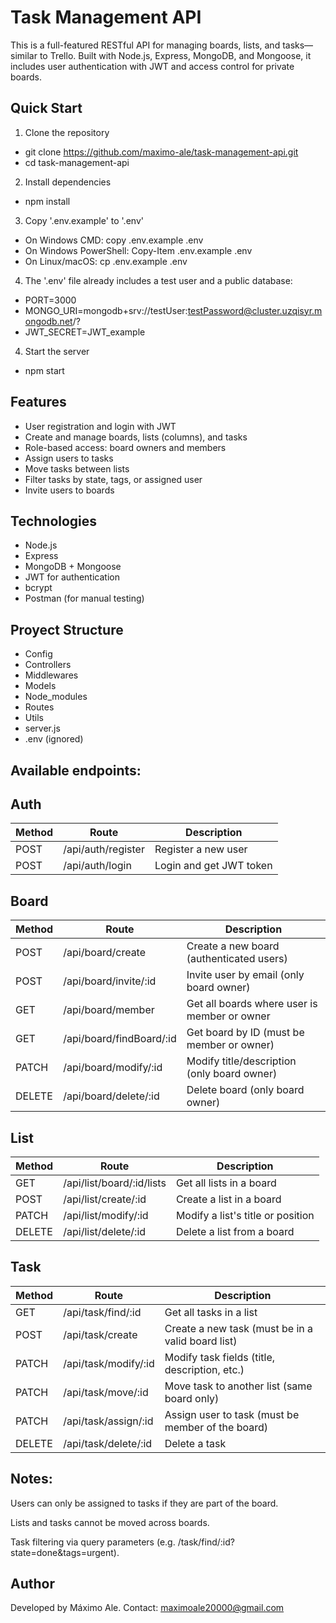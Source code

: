 # Task Management API

This is a full-featured RESTful API for managing boards, lists, and tasks—similar to Trello. Built with Node.js, Express, MongoDB, and Mongoose, it includes user authentication with JWT and access control for private boards.

## Quick Start

1. Clone the repository
- git clone https://github.com/maximo-ale/task-management-api.git
- cd task-management-api

2. Install dependencies
- npm install

3. Copy '.env.example' to '.env'
- On Windows CMD:
copy .env.example .env
- On Windows PowerShell:
Copy-Item .env.example .env
- On Linux/macOS:
cp .env.example .env

4. The '.env' file already includes a test user and a public database:
- PORT=3000
- MONGO_URI=mongodb+srv://testUser:testPassword@cluster.uzqisyr.mongodb.net/?
- JWT_SECRET=JWT_example

4. Start the server
- npm start

## Features

- User registration and login with JWT
- Create and manage boards, lists (columns), and tasks
- Role-based access: board owners and members
- Assign users to tasks
- Move tasks between lists
- Filter tasks by state, tags, or assigned user
- Invite users to boards

## Technologies

- Node.js
- Express
- MongoDB + Mongoose
- JWT for authentication
- bcrypt
- Postman (for manual testing)

## Proyect Structure

- Config
- Controllers
- Middlewares
- Models
- Node_modules
- Routes
- Utils
- server.js
- .env (ignored)

## Available endpoints:

## Auth

| Method | Route               | Description               |
|--------|---------------------|---------------------------|
| POST   | /api/auth/register  | Register a new user       |
| POST   | /api/auth/login     | Login and get JWT token   |

## Board

| Method | Route                              | Description                                           |
|--------|-------------------------------------|-------------------------------------------------------|
| POST   | /api/board/create                   | Create a new board (authenticated users)             |
| POST   | /api/board/invite/:id               | Invite user by email (only board owner)              |
| GET    | /api/board/member                   | Get all boards where user is member or owner         |
| GET    | /api/board/findBoard/:id            | Get board by ID (must be member or owner)            |
| PATCH  | /api/board/modify/:id               | Modify title/description (only board owner)          |
| DELETE | /api/board/delete/:id               | Delete board (only board owner)                      |

## List

| Method | Route                                      | Description                                 |
|--------|---------------------------------------------|---------------------------------------------|
| GET    | /api/list/board/:id/lists                  | Get all lists in a board                    |
| POST   | /api/list/create/:id                       | Create a list in a board                    |
| PATCH  | /api/list/modify/:id                       | Modify a list's title or position           |
| DELETE | /api/list/delete/:id                       | Delete a list from a board                  |

## Task

| Method | Route                                      | Description                                             |
|--------|---------------------------------------------|---------------------------------------------------------|
| GET    | /api/task/find/:id                         | Get all tasks in a list                                 |
| POST   | /api/task/create                           | Create a new task (must be in a valid board list)       |
| PATCH  | /api/task/modify/:id                       | Modify task fields (title, description, etc.)           |
| PATCH  | /api/task/move/:id                         | Move task to another list (same board only)             |
| PATCH  | /api/task/assign/:id                       | Assign user to task (must be member of the board)       |
| DELETE | /api/task/delete/:id                       | Delete a task                                           |

## Notes:
Users can only be assigned to tasks if they are part of the board.

Lists and tasks cannot be moved across boards.

Task filtering via query parameters (e.g. /task/find/:id?state=done&tags=urgent).

## Author
Developed by Máximo Ale.
Contact: maximoale20000@gmail.com